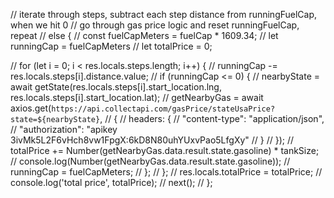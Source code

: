 // iterate through steps, subtract each step distance from runningFuelCap, when we hit 0
// go through gas price logic and reset runningFuelCap, repeat
// else {
// const fuelCapMeters = fuelCap \* 1609.34;
// let runningCap = fuelCapMeters
// let totalPrice = 0;

// for (let i = 0; i < res.locals.steps.length; i++) {
// runningCap -= res.locals.steps[i].distance.value;
// if (runningCap <= 0) {
// nearbyState = await getState(res.locals.steps[i].start_location.lng, res.locals.steps[i].start_location.lat);
// getNearbyGas = await axios.get(`https://api.collectapi.com/gasPrice/stateUsaPrice?state=${nearbyState}`,
// {
// headers: {
// "content-type": "application/json",
// "authorization": "apikey 3ivMk5L2F6vHch8vw1FpgX:6kD8N80uhYUxvPao5LfgXy"
// }
// });
// totalPrice += Number(getNearbyGas.data.result.state.gasoline) \* tankSize;
// console.log(Number(getNearbyGas.data.result.state.gasoline));
// runningCap = fuelCapMeters;
// };
// };
// res.locals.totalPrice = totalPrice;
// console.log('total price', totalPrice);
// next();
// };
